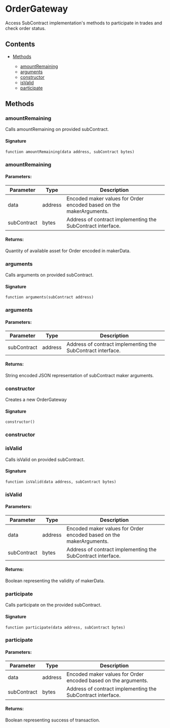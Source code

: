 # OrderGateway


Access SubContract implementation's methods to participate in trades and check order status.

## Contents


 - [Methods](undefined)
    
     - [amountRemaining](#amountRemaining)
     - [arguments](#arguments)
     - [constructor](#constructor)
     - [isValid](#isValid)
     - [participate](#participate)
    

## Methods

### amountRemaining


Calls amountRemaining on provided subContract.

#### Signature

```solidity
function amountRemaining(data address, subContract bytes)
```

### amountRemaining

#### Parameters:

Parameter | Type | Description
--- | --- | ---
data | address | Encoded maker values for Order encoded based on the makerArguments.
subContract | bytes | Address of contract implementing the SubContract interface.

#### Returns:


Quantity of available asset for Order encoded in makerData.

### arguments


Calls arguments on provided subContract.

#### Signature

```solidity
function arguments(subContract address)
```

### arguments

#### Parameters:

Parameter | Type | Description
--- | --- | ---
subContract | address | Address of contract implementing the SubContract interface.

#### Returns:


String encoded JSON representation of subContract maker arguments.

### constructor


Creates a new OrderGateway

#### Signature

```solidity
constructor()
```

### constructor

### isValid


Calls isValid on provided subContract.

#### Signature

```solidity
function isValid(data address, subContract bytes)
```

### isValid

#### Parameters:

Parameter | Type | Description
--- | --- | ---
data | address | Encoded maker values for Order encoded based on the makerArguments.
subContract | bytes | Address of contract implementing the SubContract interface.

#### Returns:


Boolean representing the validity of makerData.

### participate


Calls participate on the provided subContract.

#### Signature

```solidity
function participate(data address, subContract bytes)
```

### participate

#### Parameters:

Parameter | Type | Description
--- | --- | ---
data | address | Encoded maker values for Order encoded based on the arguments.
subContract | bytes | Address of contract implementing the SubContract interface.

#### Returns:


Boolean representing success of transaction.
